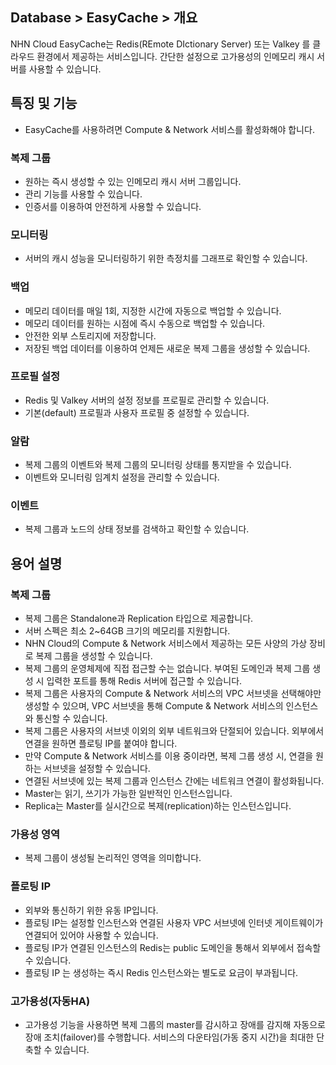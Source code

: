 ## Database > EasyCache > 개요

NHN Cloud EasyCache는 Redis(REmote DIctionary Server) 또는 Valkey 를 클라우드 환경에서 제공하는 서비스입니다.
간단한 설정으로 고가용성의 인메모리 캐시 서버를 사용할 수 있습니다.

## 특징 및 기능

* EasyCache를 사용하려면 Compute & Network 서비스를 활성화해야 합니다.

### 복제 그룹

* 원하는 즉시 생성할 수 있는 인메모리 캐시 서버 그룹입니다.
* 관리 기능를 사용할 수 있습니다.
* 인증서를 이용하여 안전하게 사용할 수 있습니다.

### 모니터링

* 서버의 캐시 성능을 모니터링하기 위한 측정치를 그래프로 확인할 수 있습니다.

### 백업

* 메모리 데이터를 매일 1회, 지정한 시간에 자동으로 백업할 수 있습니다.
* 메모리 데이터를 원하는 시점에 즉시 수동으로 백업할 수 있습니다.
* 안전한 외부 스토리지에 저장합니다.
* 저장된 백업 데이터를 이용하여 언제든 새로운 복제 그룹을 생성할 수 있습니다.

### 프로필 설정

* Redis 및 Valkey 서버의 설정 정보를 프로필로 관리할 수 있습니다.
* 기본(default) 프로필과 사용자 프로필 중 설정할 수 있습니다.

### 알람

* 복제 그룹의 이벤트와 복제 그룹의 모니터링 상태를 통지받을 수 있습니다.
* 이벤트와 모니터링 임계치 설정을 관리할 수 있습니다.

### 이벤트

* 복제 그룹과 노드의 상태 정보를 검색하고 확인할 수 있습니다.

## 용어 설명

### 복제 그룹

* 복제 그룹은 Standalone과 Replication 타입으로 제공합니다.
* 서버 스펙은 최소 2~64GB 크기의 메모리를 지원합니다.
* NHN Cloud의 Compute & Network 서비스에서 제공하는 모든 사양의 가상 장비로 복제 그룹을 생성할 수 있습니다.
* 복제 그룹의 운영체제에 직접 접근할 수는 없습니다. 부여된 도메인과 복제 그룹 생성 시 입력한 포트를 통해  Redis 서버에 접근할 수 있습니다.
* 복제 그룹은 사용자의 Compute & Network 서비스의 VPC 서브넷을 선택해야만 생성할 수 있으며, VPC 서브넷을 통해 Compute & Network 서비스의 인스턴스와 통신할 수 있습니다.
* 복제 그룹은 사용자의 서브넷 이외의 외부 네트워크와 단절되어 있습니다. 외부에서 연결을 원하면 플로팅 IP를 붙여야 합니다.
* 만약 Compute & Network 서비스를 이용 중이라면, 복제 그룹 생성 시, 연결을 원하는 서브넷을 설정할 수 있습니다.
* 연결된 서브넷에 있는 복제 그룹과 인스턴스 간에는 네트워크 연결이 활성화됩니다.
* Master는 읽기, 쓰기가 가능한 일반적인 인스턴스입니다.
* Replica는 Master를 실시간으로 복제(replication)하는 인스턴스입니다.

### 가용성 영역

* 복제 그룹이 생성될 논리적인 영역을 의미합니다.

### 플로팅 IP

* 외부와 통신하기 위한 유동 IP입니다.
* 플로팅 IP는 설정할 인스턴스와 연결된 사용자 VPC 서브넷에 인터넷 게이트웨이가 연결되어 있어야 사용할 수 있습니다.
* 플로팅 IP가 연결된 인스턴스의 Redis는 public 도메인을 통해서 외부에서 접속할 수 있습니다.
* 플로팅 IP 는 생성하는 즉시 Redis 인스턴스와는 별도로 요금이 부과됩니다.

### 고가용성(자동HA)

* 고가용성 기능을 사용하면 복제 그룹의 master를 감시하고 장애를 감지해 자동으로 장애 조치(failover)를 수행합니다. 서비스의 다운타임(가동 중지 시간)을 최대한 단축할 수 있습니다.